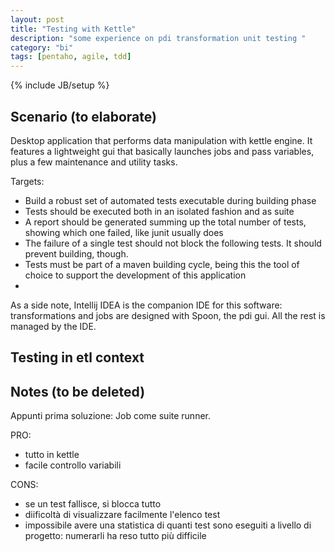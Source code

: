 ```yaml
---
layout: post
title: "Testing with Kettle"
description: "some experience on pdi transformation unit testing "
category: "bi"
tags: [pentaho, agile, tdd]
---
```

{% include JB/setup %}

## Scenario (to elaborate)
Desktop application that performs data manipulation with kettle engine. It features a lightweight gui that basically launches jobs and pass variables, plus a few 
maintenance and utility tasks.

Targets:
 * Build a robust set of automated tests executable during building phase 
 * Tests should be executed both in an isolated fashion and as suite
 * A report should be generated summing up the total number of tests, showing which one failed, like junit usually does
 * The failure of a single test should not block the following tests. It should prevent building, though.
 * Tests must be part of a maven building cycle, being this the tool of choice to support the development of this application
 * 
 
As a side note, Intellij IDEA is the companion IDE for this software: transformations and jobs are designed with Spoon, the pdi gui. All the rest is managed by the IDE.

## Testing in etl context


## Notes (to be deleted)
Appunti
prima soluzione: Job come suite runner.

PRO: 
- tutto in kettle
- facile controllo variabili

CONS:
- se un test fallisce, si blocca tutto
- diificoltà di visualizzare facilmente l'elenco test
- impossibile avere una statistica di quanti test sono eseguiti a livello di progetto: numerarli ha reso tutto più difficile